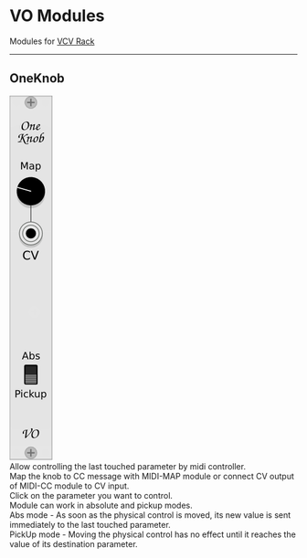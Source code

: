 # VO Modules
Modules for [VCV Rack](https://github.com/VCVRack/Rack)

----

## OneKnob
![OneKnob](doc/OneKnob.png)  
Allow controlling the last touched parameter by midi controller.  
Map the knob to CC message with MIDI-MAP module or connect CV output of MIDI-CC module to CV input.  
Click on the parameter you want to control.  
Module can work in absolute and pickup modes.  
Abs mode - As soon as the physical control is moved, its new value is sent immediately to the last touched parameter.  
PickUp mode - Moving the physical control has no effect until it reaches the value of its destination parameter.  

